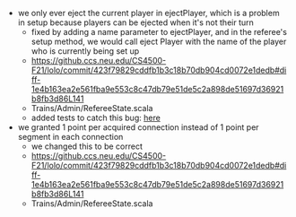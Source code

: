 - we only ever eject the current player in ejectPlayer, which is a problem in setup because players can be ejected when it's not their turn
  - fixed by adding a name parameter to ejectPlayer, and in the referee's setup method, we would call eject Player with the name of the player who is currently being set up
  - https://github.ccs.neu.edu/CS4500-F21/lolo/commit/423f79829cddfb1b3c18b70db904cd0072e1dedb#diff-1e4b163ea2e561fba9e553c8c47db79e51de5c2a898de51697d36921b8fb3d86L141
  - Trains/Admin/RefereeState.scala
  - added tests to catch this bug: [here](https://github.ccs.neu.edu/CS4500-F21/lolo/commit/8ab3394b14592e2dd668b14ca43bf98ccf75edc1)
- we granted 1 point per acquired connection instead of 1 point per segment in each connection
  - we changed this to be correct
  - https://github.ccs.neu.edu/CS4500-F21/lolo/commit/423f79829cddfb1b3c18b70db904cd0072e1dedb#diff-1e4b163ea2e561fba9e553c8c47db79e51de5c2a898de51697d36921b8fb3d86L141
  - Trains/Admin/RefereeState.scala
